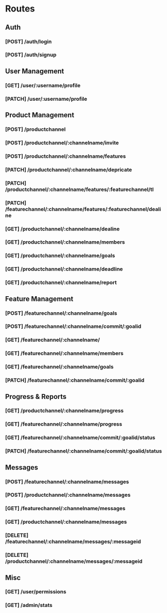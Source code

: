 # Routes

## Auth

### [POST]  /auth/login
### [POST]  /auth/signup

## User Management

### [GET]   /user/:username/profile
### [PATCH] /user/:username/profile

## Product Management

### [POST]  /productchannel
### [POST]  /productchannel/:channelname/invite
### [POST]  /productchannel/:channelname/features
### [PATCH] /productchannel/:channelname/depricate
### [PATCH] /productchannel/:channelname/features/:featurechannel/tl
### [PATCH] /featurechannel/:channelname/features/:featurechannel/dealine
### [GET]   /productchannel/:channelname/dealine
### [GET]   /productchannel/:channelname/members
### [GET]   /productchannel/:channelname/goals
### [GET]   /productchannel/:channelname/deadline
### [GET]   /productchannel/:channelname/report

## Feature Management

### [POST]  /featurechannel/:channelname/goals
### [POST]  /featurechannel/:channelname/commit/:goalid
### [GET]   /featurechannel/:channelname/
### [GET]   /featurechannel/:channelname/members
### [GET]   /featurechannel/:channelname/goals
### [PATCH] /featurechannel/:channelname/commit/:goalid


## Progress & Reports

### [GET]   /productchannel/:channelname/progress
### [GET]   /featurechannel/:channelname/progress
### [GET]   /featurechannel/:channelname/commit/:goalid/status
### [PATCH] /featurechannel/:channelname/commit/:goalid/status

## Messages

### [POST]   /featurechannel/:channelname/messages
### [POST]   /productchannel/:channelname/messages
### [GET]    /featurechannel/:channelname/messages
### [GET]    /productchannel/:channelname/messages
### [DELETE] /featurechannel/:channelname/messages/:messageid
### [DELETE] /productchannel/:channelname/messages/:messageid

## Misc

### [GET]   /user/permissions
### [GET]   /admin/stats
